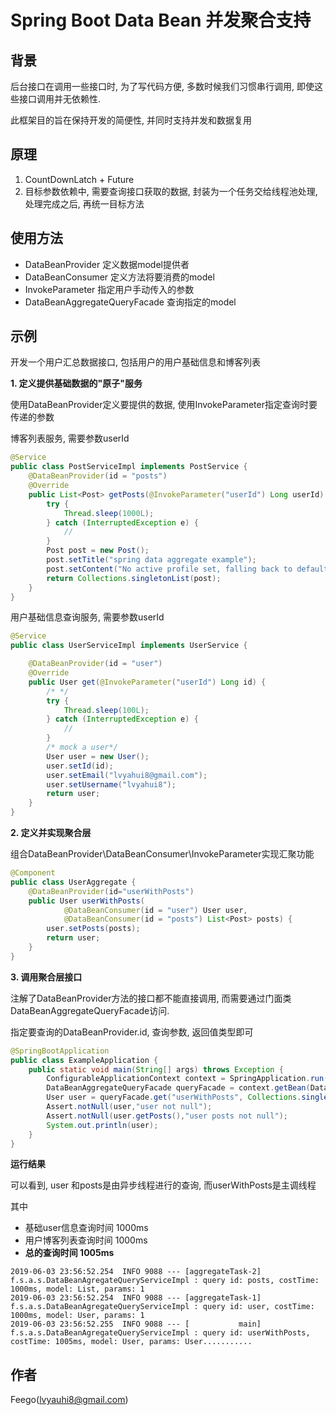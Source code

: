 # Spring Boot Data Bean 并发聚合支持

## 背景

后台接口在调用一些接口时, 为了写代码方便, 多数时候我们习惯串行调用, 即使这些接口调用并无依赖性.

此框架目的旨在保持开发的简便性, 并同时支持并发和数据复用

## 原理

1. CountDownLatch + Future
2. 目标参数依赖中, 需要查询接口获取的数据, 封装为一个任务交给线程池处理, 处理完成之后, 再统一目标方法

## 使用方法

- DataBeanProvider 定义数据model提供者
- DataBeanConsumer 定义方法将要消费的model
- InvokeParameter 指定用户手动传入的参数
- DataBeanAggregateQueryFacade 查询指定的model

## 示例

开发一个用户汇总数据接口, 包括用户的用户基础信息和博客列表

**1. 定义提供基础数据的"原子"服务**

使用DataBeanProvider定义要提供的数据, 使用InvokeParameter指定查询时要传递的参数

博客列表服务, 需要参数userId

```java
@Service
public class PostServiceImpl implements PostService {
    @DataBeanProvider(id = "posts")
    @Override
    public List<Post> getPosts(@InvokeParameter("userId") Long userId) {
        try {
            Thread.sleep(1000L);
        } catch (InterruptedException e) {
            //
        }
        Post post = new Post();
        post.setTitle("spring data aggregate example");
        post.setContent("No active profile set, falling back to default profiles");
        return Collections.singletonList(post);
    }
}

```

用户基础信息查询服务, 需要参数userId

```java
@Service
public class UserServiceImpl implements UserService {

    @DataBeanProvider(id = "user")
    @Override
    public User get(@InvokeParameter("userId") Long id) {
        /* */
        try {
            Thread.sleep(100L);
        } catch (InterruptedException e) {
            //
        }
        /* mock a user*/
        User user = new User();
        user.setId(id);
        user.setEmail("lvyahui8@gmail.com");
        user.setUsername("lvyahui8");
        return user;
    }
}
```

**2. 定义并实现聚合层**

组合DataBeanProvider\DataBeanConsumer\InvokeParameter实现汇聚功能

```java
@Component
public class UserAggregate {
    @DataBeanProvider(id="userWithPosts")
    public User userWithPosts(
            @DataBeanConsumer(id = "user") User user,
            @DataBeanConsumer(id = "posts") List<Post> posts) {
        user.setPosts(posts);
        return user;
    }
}
```

**3. 调用聚合层接口**

注解了DataBeanProvider方法的接口都不能直接调用, 而需要通过门面类DataBeanAggregateQueryFacade访问.

指定要查询的DataBeanProvider.id, 查询参数, 返回值类型即可

```java
@SpringBootApplication
public class ExampleApplication {
    public static void main(String[] args) throws Exception {
        ConfigurableApplicationContext context = SpringApplication.run(ExampleApplication.class);
        DataBeanAggregateQueryFacade queryFacade = context.getBean(DataBeanAggregateQueryFacade.class);
        User user = queryFacade.get("userWithPosts", Collections.singletonMap("userId",1L), User.class);
        Assert.notNull(user,"user not null");
        Assert.notNull(user.getPosts(),"user posts not null");
        System.out.println(user);
    }
}
```

**运行结果**

可以看到, user 和posts是由异步线程进行的查询, 而userWithPosts是主调线程

其中 

- 基础user信息查询时间 1000ms
- 用户博客列表查询时间 1000ms
- **总的查询时间 1005ms**

```
2019-06-03 23:56:52.254  INFO 9088 --- [aggregateTask-2] f.s.a.s.DataBeanAgregateQueryServiceImpl : query id: posts, costTime: 1000ms, model: List, params: 1
2019-06-03 23:56:52.254  INFO 9088 --- [aggregateTask-1] f.s.a.s.DataBeanAgregateQueryServiceImpl : query id: user, costTime: 1000ms, model: User, params: 1
2019-06-03 23:56:52.255  INFO 9088 --- [           main] f.s.a.s.DataBeanAgregateQueryServiceImpl : query id: userWithPosts, costTime: 1005ms, model: User, params: User...........
```

## 作者

Feego(lvyauhi8@gmail.com)